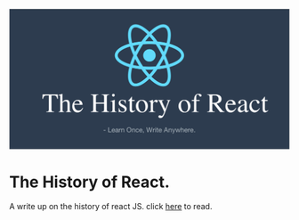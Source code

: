 ![react_banner](/images/react_banner.png)

# The History of React.
A write up on the history of react JS. click [here](/history.md) to read. 
